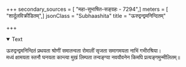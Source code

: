 +++
secondary_sources = [ "महा-सुभाषित-सङ्ग्रहः - 7294",]
meters = [ "शार्दूलविक्रीडितम्",]
jsonClass = "Subhaashita"
title = "ऊरुद्वन्द्वमनिन्दितम्"

+++

<details open><summary>Text</summary>

ऊरुद्वन्द्वमनिन्दितं प्रथयता श्रोणीं समातन्वता रोमालीं सृजता समागमयता नाभिं गभीरश्रिया।  
मध्यं क्षामयता स्तनौ घनयता कान्त्या मुखं लिम्पता तन्वङ्ग्या नवयौवनेन किमपि प्रत्यङ्गमुन्मीलितम्॥
</details>
